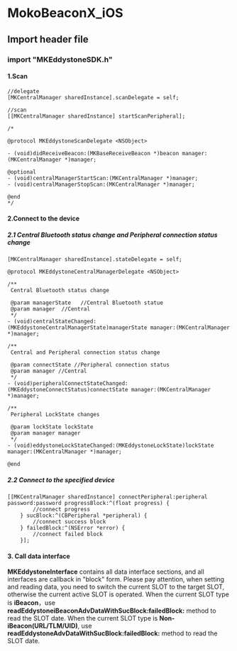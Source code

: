 # MokoBeaconX_iOS
 
## Import header file

### import "MKEddystoneSDK.h"
#### 1.Scan

```
//delegate
[MKCentralManager sharedInstance].scanDelegate = self;

//scan
[[MKCentralManager sharedInstance] startScanPeripheral];

/*

@protocol MKEddystoneScanDelegate <NSObject>

- (void)didReceiveBeacon:(MKBaseReceiveBeacon *)beacon manager:(MKCentralManager *)manager;

@optional
- (void)centralManagerStartScan:(MKCentralManager *)manager;
- (void)centralManagerStopScan:(MKCentralManager *)manager;

@end
*/

```

#### 2.Connect to the device
 
##### 2.1  Central Bluetooth status change and Peripheral connection status change
```
[MKCentralManager sharedInstance].stateDelegate = self;

@protocol MKEddystoneCentralManagerDelegate <NSObject>

/**
 Central Bluetooth status change
 
 @param managerState   //Central Bluetooth statue
 @param manager  //Central
 */
- (void)centralStateChanged:(MKEddystoneCentralManagerState)managerState manager:(MKCentralManager *)manager;

/**
 Central and Peripheral connection status change
 
 @param connectState //Peripheral connection status
 @param manager //Central
 */
- (void)peripheralConnectStateChanged:(MKEddystoneConnectStatus)connectState manager:(MKCentralManager *)manager;

/**
 Peripheral LockState changes

 @param lockState lockState
 @param manager manager
 */
- (void)eddystoneLockStateChanged:(MKEddystoneLockState)lockState manager:(MKCentralManager *)manager;

@end
```

##### 2.2 Connect to the specified device

```
[[MKCentralManager sharedInstance] connectPeripheral:peripheral password:password progressBlock:^(float progress) {
        //connect progress
    } sucBlock:^(CBPeripheral *peripheral) {
        //connect success block
    } failedBlock:^(NSError *error) {
        //connect failed block
    }];
```

#### 3. Call data interface
 
**MKEddystoneInterface** contains all data interface sections, and all interfaces are callback in "block" form. Please pay attention, when setting and reading data, you need to switch the current SLOT to the target SLOT, otherwise the current active SLOT is operated. When the current SLOT type is **iBeacon**，use **readEddystoneiBeaconAdvDataWithSucBlock:failedBlock:** method to read the SLOT date. When the current SLOT type is **Non-iBeacon(URL/TLM/UID)**, use **readEddystoneAdvDataWithSucBlock:failedBlock:** method to read the SLOT date.



